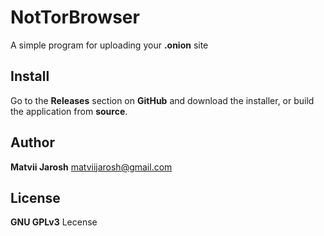 # NotTorBrowser
A simple program for uploading your **.onion** site


## Install
Go to the **Releases** section on **GitHub** and download the installer, or build the application from **source**.


## Author

**Matvii Jarosh** matviijarosh@gmail.com


## License
**GNU GPLv3** Lecense
